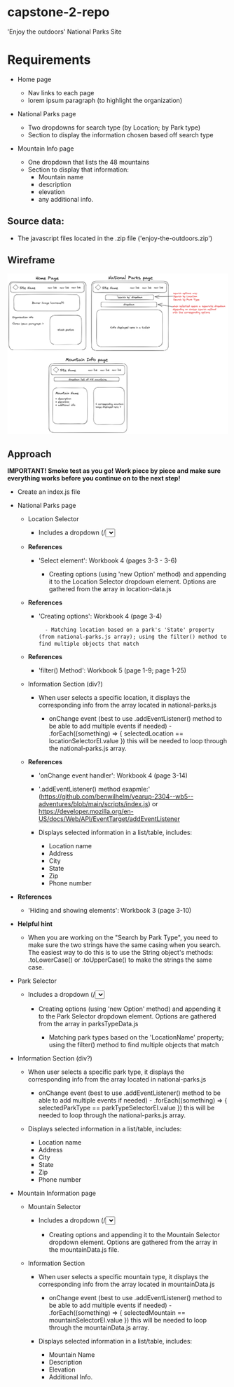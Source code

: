 # capstone-2-repo

'Enjoy the outdoors' National Parks Site

# Requirements

- Home page

  - Nav links to each page
  - lorem ipsum paragraph (to highlight the organization)

- National Parks page

  - Two dropdowns for search type (by Location; by Park type)
  - Section to display the information chosen based off search type

- Mountain Info page

  - One dropdown that lists the 48 mountains
  - Section to display that information:
    - Mountain name
    - description
    - elevation
    - any additional info.

## Source data:

- The javascript files located in the .zip file ('enjoy-the-outdoors.zip')

## Wireframe

![Wireframe of page](./capstone-2-wireframe.png)

## Approach

**IMPORTANT! Smoke test as you go! Work piece by piece and make sure everything works before you continue on to the next step!**

- Create an index.js file

- National Parks page

  - Location Selector

    - Includes a dropdown (/<select> element) for Location search type

  - **References**

    - 'Select element': Workbook 4 (pages 3-3 - 3-6)

      - Creating options (using 'new Option' method) and appending it to the Location Selector dropdown element.
        Options are gathered from the array in location-data.js

  - **References**

    - 'Creating options': Workbook 4 (page 3-4)

            - Matching location based on a park's 'State' property (from national-parks.js array); using the filter() method to find multiple objects that match

  - **References**

    - 'filter() Method': Workbook 5 (page 1-9; page 1-25)

  - Information Section (div?)

    - When user selects a specific location, it displays the corresponding info from the array located in national-parks.js

      - onChange event (best to use .addEventListener() method to be able to add multiple events if needed) - .forEach((something) => {
        selectedLocation == locationSelectorEl.value
        })
        this will be needed to loop through the national-parks.js array.

  - **References**

    - 'onChange event handler': Workbook 4 (page 3-14)
    - '.addEventListener() method exapmle:' (https://github.com/benwilhelm/yearup-2304--wb5--adventures/blob/main/scripts/index.js) or https://developer.mozilla.org/en-US/docs/Web/API/EventTarget/addEventListener

    - Displays selected information in a list/table, includes:
      - Location name
      - Address
      - City
      - State
      - Zip
      - Phone number

- **References**

  - 'Hiding and showing elements': Workbook 3 (page 3-10)

- **Helpful hint**

  - When you are working on the "Search by Park Type", you need to make sure the two strings have the same casing when you search. The easiest way to do this is to use the String object's methods: .toLowerCase() or .toUpperCase() to make the strings the same case.

- Park Selector

  - Includes a dropdown (/<select> element) for Park Type search type

    - Creating options (using 'new Option' method) and appending it to the Park Selector dropdown element. Options are gathered from the array in parksTypeData.js

      - Matching park types based on the 'LocationName' property; using the filter() method to find multiple objects that match

- Information Section (div?)

  - When user selects a specific park type, it displays the corresponding info from the array located in national-parks.js

    - onChange event (best to use .addEventListener() method to be able to add multiple events if needed) - .forEach((something) => {
      selectedParkType == parkTypeSelectorEl.value
      })
      this will be needed to loop through the national-parks.js array.

  - Displays selected information in a list/table, includes:
    - Location name
    - Address
    - City
    - State
    - Zip
    - Phone number

- Mountain Information page

  - Mountain Selector

    - Includes a dropdown (/<select> element) for each of the 48 mountains.

      - Creating options and appending it to the Mountain Selector dropdown element. Options are gathered from the array in the mountainData.js file.

  - Information Section

    - When user selects a specific mountain type, it displays the corresponding info from the array located in mountainData.js

      - onChange event (best to use .addEventListener() method to be able to add multiple events if needed) - .forEach((something) => {
        selectedMountain == mountainSelectorEl.value
        })
        this will be needed to loop through the mountainData.js array.

    - Displays selected information in a list/table, includes:
      - Mountain Name
      - Description
      - Elevation
      - Additional Info.
